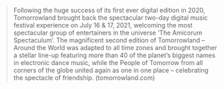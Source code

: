 >Following the huge success of its first ever digital edition in 2020, Tomorrowland brought back the spectacular two-day digital music festival experience on July 16 & 17, 2021, welcoming the most spectacular group of entertainers in the universe ‘The Amicorum Spectaculum’. The magnificent second edition of Tomorrowland – Around the World was adapted to all time zones and brought together a stellar line-up featuring more than 40 of the planet’s biggest names in electronic dance music, while the People of Tomorrow from all corners of the globe united again as one in one place – celebrating the spectacle of friendship.
(tomorrowland.com)
